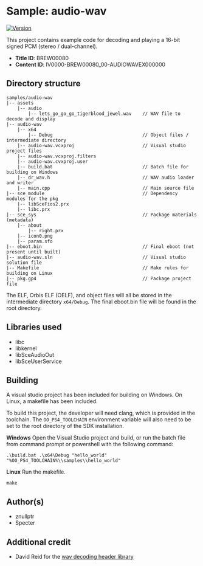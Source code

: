 # Sample: audio-wav

[![Version](https://img.shields.io/badge/Version-1.00-brightgreen.svg)](https://github.com/Cryptogenic/OpenOrbis-PS4-Toolchain)

This project contains example code for decoding and playing a 16-bit signed PCM (stereo / dual-channel).

- **Title ID**: BREW00080
- **Content ID**: IV0000-BREW00080_00-AUDIOWAVEX000000



## Directory structure
```
samples/audio-wav
|-- assets
    |-- audio
        |-- lets_go_go_go_tigerblood_jewel.wav    // WAV file to decode and display
|-- audio-wav
    |-- x64
        |-- Debug                                 // Object files / intermediate directory
    |-- audio-wav.vcxproj                         // Visual studio project files
    |-- audio-wav.vcxproj.filters
    |-- audio-wav.cvxproj.user
    |-- build.bat                                 // Batch file for building on Windows
    |-- dr_wav.h                                  // WAV audio loader and writer
    |-- main.cpp                                  // Main source file
|-- sce_module                                    // Dependency modules for the pkg
    |-- libSceFios2.prx
    |-- libc.prx
|-- sce_sys                                       // Package materials (metadata)
    |-- about
        |-- right.prx
    |-- icon0.png
    |-- param.sfo
|-- eboot.bin                                     // Final eboot (not present until built)
|-- audio-wav.sln                                 // Visual studio solution file
|-- Makefile                                      // Make rules for building on Linux
|-- pkg.gp4                                       // Package project file
```
The ELF, Orbis ELF (OELF), and object files will all be stored in the intermediate directory `x64/Debug`. The final eboot.bin file will be found in the root directory.



## Libraries used

- libc
- libkernel
- libSceAudioOut
- libSceUserService



## Building

A visual studio project has been included for building on Windows. On Linux, a makefile has been included.

To build this project, the developer will need clang, which is provided in the toolchain. The `OO_PS4_TOOLCHAIN` environment variable will also need to be set to the root directory of the SDK installation.

__Windows__
Open the Visual Studio project and build, or run the batch file from command prompt or powershell with the following command:
```
.\build.bat .\x64\Debug "hello_world" "%OO_PS4_TOOLCHAIN%\\samples\\hello_world"
```

__Linux__
Run the makefile.
```
make
```



## Author(s)

- znullptr
- Specter

## Additional credit

- David Reid for the [wav decoding header library](https://mackron.github.io/dr_wav)
